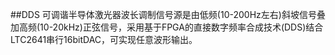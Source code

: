 ##DDS
可调谐半导体激光器波长调制信号源是由低频(10-200Hz左右)斜坡信号叠加高频(10-20kHz)正弦信号，采用基于FPGA的直接数字频率合成技术(DDS)结合
LTC2641串行16bitDAC，可实现任意波形输出。
